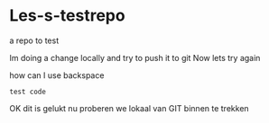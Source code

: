# Les-s-testrepo
a repo to test


Im doing a change locally and try to push it to git
Now lets try again  

how can I use backspace

```
test code
```

OK dit is gelukt nu proberen we lokaal van GIT binnen te trekken

